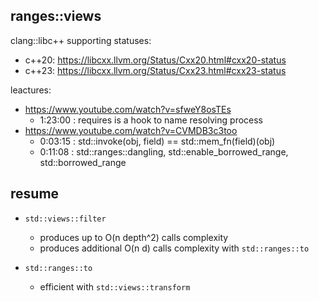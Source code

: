 ## ranges::views

clang::libc++ supporting statuses:
- c++20: https://libcxx.llvm.org/Status/Cxx20.html#cxx20-status
- c++23: https://libcxx.llvm.org/Status/Cxx23.html#cxx23-status

leactures:
- https://www.youtube.com/watch?v=sfweY8osTEs
  - 1:23:00 : requires is a hook to name resolving process
- https://www.youtube.com/watch?v=CVMDB3c3too
  - 0:03:15 : std::invoke(obj, field) == std::mem_fn(field)(obj)
  - 0:11:08 : std::ranges::dangling, std::enable_borrowed_range, std::borrowed_range


## resume

* `std::views::filter`
  * produces up to O(n depth^2) calls complexity
  * produces additional O(n d) calls complexity with `std::ranges::to`

* `std::ranges::to`
  * efficient with `std::views::transform`
